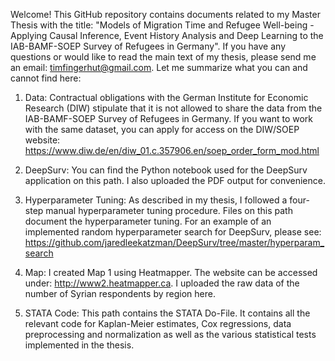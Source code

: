 Welcome! This GitHub repository contains documents related to my Master Thesis with the title: "Models of Migration Time and Refugee Well-being - Applying Causal Inference, Event History Analysis and Deep Learning to the IAB-BAMF-SOEP Survey of Refugees in Germany". If you have any questions or would like to read the main text of my thesis, please send me an email: timfingerhut@gmail.com. Let me summarize what you can and cannot find here: 

1) Data: Contractual obligations with the German Institute for Economic Research (DIW) stipulate that it is not allowed to share the data from the IAB-BAMF-SOEP Survey of Refugees in Germany. If you want to work with the same dataset, you can apply for access on the DIW/SOEP website: https://www.diw.de/en/diw_01.c.357906.en/soep_order_form_mod.html 

2) DeepSurv: You can find the Python notebook used for the DeepSurv application on this path. I also uploaded the PDF output for convenience. 

3) Hyperparameter Tuning: As described in my thesis, I followed a four-step manual hyperparameter tuning procedure. Files on this path document the hyperparameter tuning. For an example of an implemented random hyperparameter search for DeepSurv, please see: https://github.com/jaredleekatzman/DeepSurv/tree/master/hyperparam_search 

4) Map: I created Map 1 using Heatmapper. The website can be accessed under: http://www2.heatmapper.ca. I uploaded the raw data of the number of Syrian respondents by region here. 

5) STATA Code: This path contains the STATA Do-File. It contains all the relevant code for Kaplan-Meier estimates, Cox regressions, data preprocessing and normalization as well as the various statistical tests implemented in the thesis.
